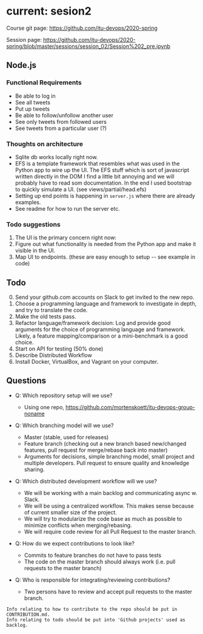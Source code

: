# current: sesion2

Course git page: https://github.com/itu-devops/2020-spring

Session page: https://github.com/itu-devops/2020-spring/blob/master/sessions/session_02/Session%202_pre.ipynb

## Node.js

### Functional Requirements
- Be able to log in
- See all tweets
- Put up tweets
- Be able to follow/unfollow another user
- See only tweets from followed users
- See tweets from a particular user (?)

### Thoughts on architecture
- Sqlite db works locally right now.
- EFS is a template framework that resembles what was used in the Python app to wire up the UI. The EFS stuff which is sort of javascript written directly in the DOM I find a little bit annoying and we will probably have to read som documentation. 
In the end I used bootstrap to quickly simulate a UI. (see views/partial/head.efs)
- Setting up end points is happening in `server.js` where there are already examples.
- See readme for how to run the server etc.

### Todo suggestions
1. The UI is the primary concern right now:
2. Figure out what functionality is needed from the Python app and make it visible in the UI.
3. Map UI to endpoints. (these are easy enough to setup -- see example in code)


## Todo
0) Send your github.com accounts on Slack to get invited to the new repo.
1) Choose a programming language and framework to investigate in depth, and try to translate the code.
2) Make the old tests pass.
3) Refactor language/framework decision: Log and provide good arguments for the choice of programming language and framework. Likely, a feature mapping/comparison or a mini-benchmark is a good choice.
4) Start on API for testing (50% done)
5) Describe Distributed Workflow
6) Install Docker, VirtualBox, and Vagrant on your computer.
  
  
## Questions

- Q: Which repository setup will we use?
  - Using one repo, https://github.com/mortenskoett/itu-devops-group-noname
- Q: Which branching model will we use?
  - Master (stable, used for releases)
  - Feature branch (checking out a new branch based new/changed features, pull request for merge/rebase back into master)
  - Arguments for decisions, simple branching model, small project and multiple developers. Pull request to ensure quality and knowledge sharing.

- Q: Which distributed development workflow will we use?
  - We will be working with a main backlog and communicating async w. Slack.
  - We will be using a centralized workflow. This makes sense because of current smaller size of the project.
  - We will try to modularize the code base as much as possible to minimize conflicts when merging/rebasing.
  - We will require code review for all Pull Request to the master branch.
  
- Q: How do we expect contributions to look like?
  - Commits to feature branches do not have to pass tests
  - The code on the master branch should always work (i.e. pull requests to the master branch)
  
- Q: Who is responsible for integrating/reviewing contributions?
  - Two persons have to review and accept pull requests to the master branch.

```
Info relating to how to contribute to the repo should be put in CONTRIBUTION.md.
Info relating to todo should be put into 'Github projects' used as backlog.
```
